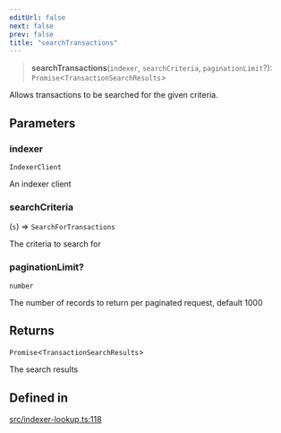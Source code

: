 ```yaml
---
editUrl: false
next: false
prev: false
title: "searchTransactions"
---
```


> **searchTransactions**(`indexer`, `searchCriteria`, `paginationLimit`?): `Promise`\<`TransactionSearchResults`\>

Allows transactions to be searched for the given criteria.

## Parameters

### indexer

`IndexerClient`

An indexer client

### searchCriteria

(`s`) => `SearchForTransactions`

The criteria to search for

### paginationLimit?

`number`

The number of records to return per paginated request, default 1000

## Returns

`Promise`\<`TransactionSearchResults`\>

The search results

## Defined in

[src/indexer-lookup.ts:118](https://github.com/algorandfoundation/algokit-utils-ts/blob/87156fe9637eca52c0bc9e840c5804088cb40974/src/indexer-lookup.ts#L118)
